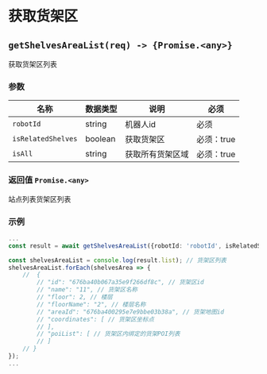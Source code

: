# 获取货架区

## `getShelvesAreaList(req) -> {Promise.<any>}`

获取货架区列表

### 参数

| 名称  | 数据类型          | 说明      | 必须     |
| ----- | ----------------- | ---------| -------- |
| `robotId` | string | 机器人id | 必须 |
| `isRelatedShelves` | boolean | 获取货架区 | 必须：true |
| `isAll` | string | 获取所有货架区域 | 必须：true |

### 返回值 `Promise.<any>`

站点列表货架区列表

### 示例

```typescript
...
const result = await getShelvesAreaList({robotId: 'robotId', isRelatedShelves: true, isAll: true})

const shelvesAreaList = console.log(result.list); // 货架区列表
shelvesAreaList.forEach(shelvesArea => {
    //  {
        // "id": "676ba40b067a35e9f266df8c", // 货架区id
        // "name": "11", // 货架区名称
        // "floor": 2, // 楼层
        // "floorName": "2", // 楼层名称
        // "areaId": "676ba400295e7e9bbe03b38a", // 货架地图id
        // "coordinates": [ // 货架区坐标点
        // ],
        // "poiList": [ // 货架区内绑定的货架POI列表
        // ]
    // }
});
...
```

